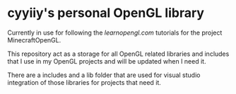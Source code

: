 # cyyiiy's personal OpenGL library

Currently in use for following the *learnopengl.com* tutorials for the project MinecraftOpenGL.

This repository act as a storage for all OpenGL related libraries and includes that I use in my OpenGL projects and will be updated when I need it.

There are a includes and a lib folder that are used for visual studio integration of those libraries for projects that need it.